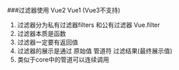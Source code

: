 ###过滤器使用 Vue2 Vue1 (Vue3不支持)

1. 过滤器分为私有过滤器filters 和公有过滤器 Vue.filter
2. 过滤器本质是函数
3. 过滤器一定要有返回值
4. 过滤器的展示是通过 原始值 管道符 过滤结果(最终展示值)
5. 类似于core中的管道可以连续调用
